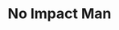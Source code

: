 ---
title: No Impact Man
featured: true
url: 'https://www.imdb.com/title/tt1280011/'
categories:
  - 49f0ae64-b03a-4d50-bbdc-edd765ef4500
description: >-
  Follow the Manhattan-based Beavan family as they abandon their high
  consumption 5th Avenue lifestyle and try to live a year while making no net
  environmental impact.
image: null
blueprint: action

---